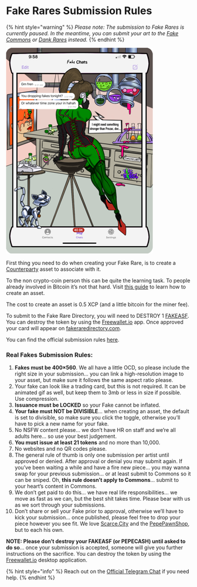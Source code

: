 # Fake Rares Submission Rules

{% hint style="warning" %}
_Please note: The submission to Fake Rares is currently paused. In the meantime, you can submit your art to the_ [_Fake Commons_](fake-commons/) _or_ [_Dank Rares_](dank-rares-submission-rules.md) _instead._
{% endhint %}

![FAKECHATS](<../../.gitbook/assets/FAKECHATS small.png>)

First thing you need to do when creating your Fake Rare, is to create a [Counterparty](../../chapter-3-blockchain-counterparty-how-to/counterparty-what-is-it/) asset to associate with it.

To the non crypto-coin person this can be quite the learning task. To people already involved in Bitcoin it’s not that hard. Visit [this guide](https://github.com/robotlovecoffee/xcponboarding/wiki/Creator:-Onboarding-to-XCP-Freewallet-Desktop) to learn how to create an asset.

The cost to create an asset is 0.5 XCP (and a little bitcoin for the miner fee).

To submit to the Fake Rare Directory, you will need to DESTROY 1 [FAKEASF](https://pepe.wtf/asset/FAKEASF). You can destroy the token by using the [Freewallet.io](http://freewallet.io/) app. Once approved your card will appear on [fakeraredirectory.com](http://fakeraredirectory.com/).

You can find the official submission rules [here](https://fakeraredirectory.com/fake-submission-rules/).

### Real Fakes Submission Rules:

1. **Fakes must be 400×560**. We all have a little OCD, so please include the right size in your submission… you can link a high-resolution image to your asset, but make sure it follows the same aspect ratio please.
2. Your fake can look like a trading card, but this is not required. It can be animated gif as well, but keep them to 3mb or less in size if possible. Use compression.
3. **Issuance must be LOCKED** so your Fake cannot be inflated.
4. **Your fake must NOT be DIVISIBLE**… when creating an asset, the default is set to divisible, so make sure you click the toggle, otherwise you’ll have to pick a new name for your fake.
5. No NSFW content please… we don’t have HR on staff and we’re all adults here… so use your best judgement.
6. **You must issue at least 21 tokens** and no more than 10,000.
7. No websites and no QR codes please.
8. The general rule of thumb is only one submission per artist until approved or denied. After approval or denial you may submit again. If you’ve been waiting a while and have a fire new piece… you may wanna swap for your previous submission… or at least submit to Commons so it can be sniped. Oh, **this rule doesn’t apply to Commons**… submit to your heart’s content in Commons.
9. We don’t get paid to do this… we have real life responsibilities… we move as fast as we can, but the best shit takes time. Please bear with us as we sort through your submissions.
10. Don’t share or sell your Fake prior to approval, otherwise we’ll have to kick your submission… once published, please feel free to drop your piece however you see fit. We love [Scarce.City](https://scarce.city/) and the [PepePawnShop](https://pepe.wtf/), but to each his own.

**NOTE: Please don’t destroy your FAKEASF (or PEPECASH) until asked to do so**… once your submission is accepted, someone will give you further instructions on the sacrifice. You can destroy the token by using the [Freewallet.io](http://freewallet.io/) desktop application.

{% hint style="info" %}
Reach out on the [Official Telegram Chat](https://t.me/OFFICIALFAKERARES) if you need help.
{% endhint %}
